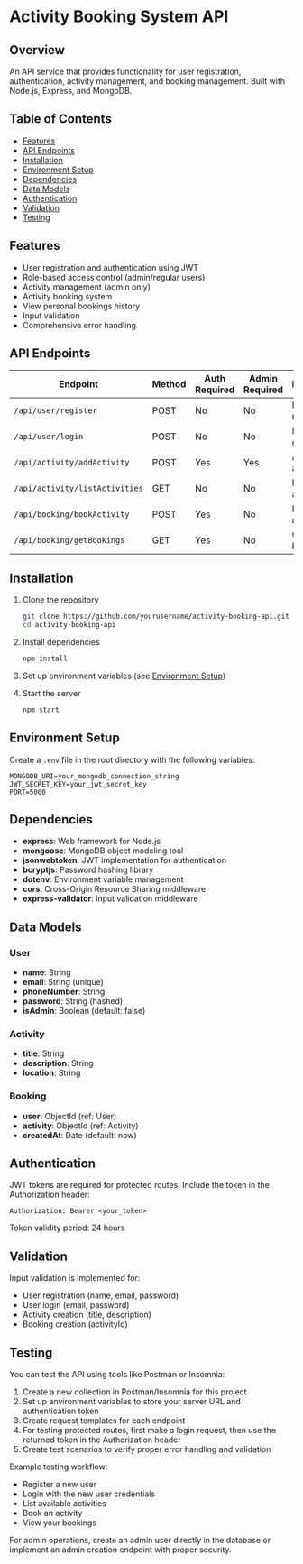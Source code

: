 # Activity Booking System API

## Overview

An API service that provides functionality for user registration, authentication, activity management, and booking management. Built with Node.js, Express, and MongoDB.

## Table of Contents

- [Features](#features)
- [API Endpoints](#api-endpoints)
- [Installation](#installation)
- [Environment Setup](#environment-setup)
- [Dependencies](#dependencies)
- [Data Models](#data-models)
- [Authentication](#authentication)
- [Validation](#validation)
- [Testing](#testing)

## Features

- User registration and authentication using JWT
- Role-based access control (admin/regular users)
- Activity management (admin only)
- Activity booking system
- View personal bookings history
- Input validation
- Comprehensive error handling

## API Endpoints

| Endpoint                       | Method | Auth Required | Admin Required | Description         |
| ------------------------------ | ------ | ------------- | -------------- | ------------------- |
| `/api/user/register`           | POST   | No            | No             | Register new user   |
| `/api/user/login`              | POST   | No            | No             | Login and get token |
| `/api/activity/addActivity`    | POST   | Yes           | Yes            | Add new activities  |
| `/api/activity/listActivities` | GET    | No            | No             | List all activities |
| `/api/booking/bookActivity`    | POST   | Yes           | No             | Book an activity    |
| `/api/booking/getBookings`     | GET    | Yes           | No             | Get user's bookings |

## Installation

1. Clone the repository

   ```bash
   git clone https://github.com/yourusername/activity-booking-api.git
   cd activity-booking-api
   ```

2. Install dependencies

   ```bash
   npm install
   ```

3. Set up environment variables (see [Environment Setup](#environment-setup))

4. Start the server
   ```bash
   npm start
   ```

## Environment Setup

Create a `.env` file in the root directory with the following variables:

```
MONGODB_URI=your_mongodb_connection_string
JWT_SECRET_KEY=your_jwt_secret_key
PORT=5000
```

## Dependencies

- **express**: Web framework for Node.js
- **mongoose**: MongoDB object modeling tool
- **jsonwebtoken**: JWT implementation for authentication
- **bcryptjs**: Password hashing library
- **dotenv**: Environment variable management
- **cors**: Cross-Origin Resource Sharing middleware
- **express-validator**: Input validation middleware

## Data Models

### User

- **name**: String
- **email**: String (unique)
- **phoneNumber**: String
- **password**: String (hashed)
- **isAdmin**: Boolean (default: false)

### Activity

- **title**: String
- **description**: String
- **location**: String

### Booking

- **user**: ObjectId (ref: User)
- **activity**: ObjectId (ref: Activity)
- **createdAt**: Date (default: now)

## Authentication

JWT tokens are required for protected routes. Include the token in the Authorization header:

```
Authorization: Bearer <your_token>
```

Token validity period: 24 hours



## Validation

Input validation is implemented for:

- User registration (name, email, password)
- User login (email, password)
- Activity creation (title, description)
- Booking creation (activityId)

## Testing

You can test the API using tools like Postman or Insomnia:

1. Create a new collection in Postman/Insomnia for this project
2. Set up environment variables to store your server URL and authentication token
3. Create request templates for each endpoint
4. For testing protected routes, first make a login request, then use the returned token in the Authorization header
5. Create test scenarios to verify proper error handling and validation

Example testing workflow:

- Register a new user
- Login with the new user credentials
- List available activities
- Book an activity
- View your bookings

For admin operations, create an admin user directly in the database or implement an admin creation endpoint with proper security.
